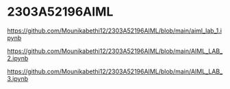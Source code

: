 # 2303A52196AIML
https://github.com/Mounikabethi12/2303A52196AIML/blob/main/aiml_lab_1.ipynb

https://github.com/Mounikabethi12/2303A52196AIML/blob/main/AIML_LAB_2.ipynb

https://github.com/Mounikabethi12/2303A52196AIML/blob/main/AIML_LAB_3.ipynb
